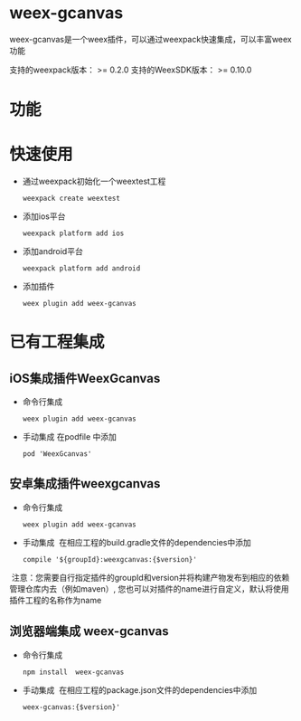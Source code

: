 # weex-gcanvas
weex-gcanvas是一个weex插件，可以通过weexpack快速集成，可以丰富weex功能

支持的weexpack版本： >= 0.2.0
支持的WeexSDK版本： >= 0.10.0

# 功能

# 快速使用
- 通过weexpack初始化一个weextest工程
   ```
   weexpack create weextest
   ```
- 添加ios平台
   ```
   weexpack platform add ios
   ```
- 添加android平台
   ```
   weexpack platform add android
   ```
- 添加插件
  ```
  weex plugin add weex-gcanvas
  ```

# 已有工程集成
## iOS集成插件WeexGcanvas
- 命令行集成
  ```
  weex plugin add weex-gcanvas
  ```
- 手动集成
  在podfile 中添加
  ```
  pod 'WeexGcanvas'
  ```

## 安卓集成插件weexgcanvas
- 命令行集成
  ```
  weex plugin add weex-gcanvas
  ```
- 手动集成
  在相应工程的build.gradle文件的dependencies中添加
  ```
  compile '${groupId}:weexgcanvas:{$version}'
  ``` 
  注意：您需要自行指定插件的groupId和version并将构建产物发布到相应的依赖管理仓库内去（例如maven）, 您也可以对插件的name进行自定义，默认将使用插件工程的名称作为name


## 浏览器端集成 weex-gcanvas
- 命令行集成
  ```
  npm install  weex-gcanvas
  ```
- 手动集成
  在相应工程的package.json文件的dependencies中添加
  ```
  weex-gcanvas:{$version}'
  ``` 
  
